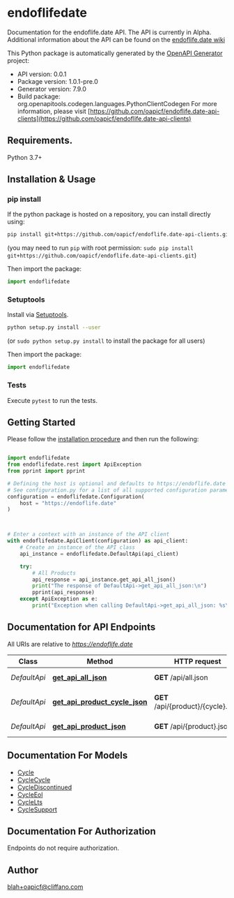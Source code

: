 # endoflifedate
Documentation for the endoflife.date API. The API is currently in Alpha. Additional information about the API can be found on the [endoflife.date wiki](https://github.com/endoflife-date/endoflife.date/wiki)

This Python package is automatically generated by the [OpenAPI Generator](https://openapi-generator.tech) project:

- API version: 0.0.1
- Package version: 1.0.1-pre.0
- Generator version: 7.9.0
- Build package: org.openapitools.codegen.languages.PythonClientCodegen
For more information, please visit [https://github.com/oapicf/endoflife.date-api-clients](https://github.com/oapicf/endoflife.date-api-clients)

## Requirements.

Python 3.7+

## Installation & Usage
### pip install

If the python package is hosted on a repository, you can install directly using:

```sh
pip install git+https://github.com/oapicf/endoflife.date-api-clients.git
```
(you may need to run `pip` with root permission: `sudo pip install git+https://github.com/oapicf/endoflife.date-api-clients.git`)

Then import the package:
```python
import endoflifedate
```

### Setuptools

Install via [Setuptools](http://pypi.python.org/pypi/setuptools).

```sh
python setup.py install --user
```
(or `sudo python setup.py install` to install the package for all users)

Then import the package:
```python
import endoflifedate
```

### Tests

Execute `pytest` to run the tests.

## Getting Started

Please follow the [installation procedure](#installation--usage) and then run the following:

```python

import endoflifedate
from endoflifedate.rest import ApiException
from pprint import pprint

# Defining the host is optional and defaults to https://endoflife.date
# See configuration.py for a list of all supported configuration parameters.
configuration = endoflifedate.Configuration(
    host = "https://endoflife.date"
)



# Enter a context with an instance of the API client
with endoflifedate.ApiClient(configuration) as api_client:
    # Create an instance of the API class
    api_instance = endoflifedate.DefaultApi(api_client)

    try:
        # All Products
        api_response = api_instance.get_api_all_json()
        print("The response of DefaultApi->get_api_all_json:\n")
        pprint(api_response)
    except ApiException as e:
        print("Exception when calling DefaultApi->get_api_all_json: %s\n" % e)

```

## Documentation for API Endpoints

All URIs are relative to *https://endoflife.date*

Class | Method | HTTP request | Description
------------ | ------------- | ------------- | -------------
*DefaultApi* | [**get_api_all_json**](docs/DefaultApi.md#get_api_all_json) | **GET** /api/all.json | All Products
*DefaultApi* | [**get_api_product_cycle_json**](docs/DefaultApi.md#get_api_product_cycle_json) | **GET** /api/{product}/{cycle}.json | Single cycle details
*DefaultApi* | [**get_api_product_json**](docs/DefaultApi.md#get_api_product_json) | **GET** /api/{product}.json | Get All Details


## Documentation For Models

 - [Cycle](docs/Cycle.md)
 - [CycleCycle](docs/CycleCycle.md)
 - [CycleDiscontinued](docs/CycleDiscontinued.md)
 - [CycleEol](docs/CycleEol.md)
 - [CycleLts](docs/CycleLts.md)
 - [CycleSupport](docs/CycleSupport.md)


<a id="documentation-for-authorization"></a>
## Documentation For Authorization

Endpoints do not require authorization.


## Author

blah+oapicf@cliffano.com


